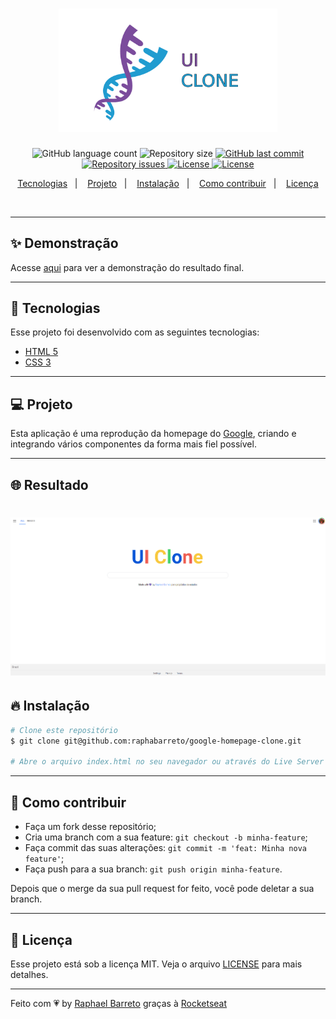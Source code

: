 <h1 align="center">
  <img alt="UI Clone" title="#delicinha" src=".github/ui-clone.png" width="350px" />
  <br/>
</h1>

<p align="center">
  <img alt="GitHub language count" src="https://img.shields.io/github/languages/count/raphabarreto/google-homepage-clone">

  <img alt="Repository size" src="https://img.shields.io/github/repo-size/raphabarreto/google-homepage-clone">

  <a href="https://github.com/raphabarreto/google-homepage-clone/commits/master">
    <img alt="GitHub last commit" src="https://img.shields.io/github/last-commit/raphabarreto/google-homepage-clone">
  </a>

  <a href="https://github.com/raphabarreto/google-homepage-clone/issues">
    <img alt="Repository issues" src="https://img.shields.io/github/issues/raphabarreto/google-homepage-clone">
  </a>

  <a href="https://github.com/raphabarreto/google-homepage-clone/blob/master/LICENSE.md">
    <img alt="License" src="https://img.shields.io/badge/license-MIT-brightgreen">
  <a>

  <a href="https://app.netlify.com/sites/google-homepage-clone/deploys">
    <img alt="License" src="https://api.netlify.com/api/v1/badges/59dc8ead-46a8-49cf-b695-2c2e79879c5b/deploy-status">
  <a>
</p>


<p align="center">
  <a href="#-tecnologias">Tecnologias</a>&nbsp;&nbsp;&nbsp;|&nbsp;&nbsp;&nbsp;
  <a href="#-projeto">Projeto</a>&nbsp;&nbsp;&nbsp;|&nbsp;&nbsp;&nbsp;
  <a href="#-instalação">Instalação</a>&nbsp;&nbsp;&nbsp;|&nbsp;&nbsp;&nbsp;
  <a href="#-instalação">Como contribuir</a>&nbsp;&nbsp;&nbsp;|&nbsp;&nbsp;&nbsp;
  <a href="#-licença">Licença</a>
</p>

<br>


---

## ✨ Demonstração
<p >Acesse <a href="https://google-homepage-clone.raphabarreto.com.br/">aqui</a> para ver a demonstração do resultado final.</p>

---

## 🚀 Tecnologias

Esse projeto foi desenvolvido com as seguintes tecnologias:

- [HTML 5](https://developer.mozilla.org/pt-BR/docs/Web/HTML/HTML5)
- [CSS 3](https://developer.mozilla.org/pt-BR/docs/Web/CSS)

---
## 💻 Projeto
Esta aplicação é uma reprodução da homepage do [Google](https://www.google.com/), criando e integrando vários componentes da forma mais fiel possível.

---

## 🌐 Resultado
<h1 align="center">
    <img alt="Google Homepag Clone" title="#delicinha" src=".github/google_homepage_clone.png" />
</h1>

## 🔥 Instalação

```bash
# Clone este repositório
$ git clone git@github.com:raphabarreto/google-homepage-clone.git

# Abre o arquivo index.html no seu navegador ou através do Live Server do Visual Studio Code
```
---
## 🤔 Como contribuir

- Faça um fork desse repositório;
- Cria uma branch com a sua feature: `git checkout -b minha-feature`;
- Faça commit das suas alterações: `git commit -m 'feat: Minha nova feature'`;
- Faça push para a sua branch: `git push origin minha-feature`.

Depois que o merge da sua pull request for feito, você pode deletar a sua branch.

---


## 🧾 Licença

Esse projeto está sob a licença MIT. Veja o arquivo [LICENSE](LICENSE.md) para mais detalhes.

---

Feito com 💗 by [Raphael Barreto](https://bit.ly/contato-linkedin) graças à [Rocketseat](https://www.youtube.com/watch?v=KgjzE1Sxtq0)
